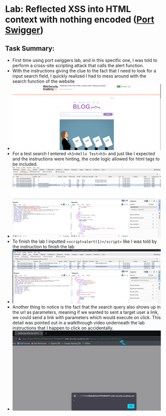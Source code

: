 # Lab: Reflected XSS into HTML context with nothing encoded ([Port Swigger](https://portswigger.net/web-security/cross-site-scripting/reflected/lab-html-context-nothing-encoded))

## Task Summary:

- First time using port swiggers lab, and in this specific one, I was told to perform a cross-site scripting attack that calls the alert function.
- With the instructions giving the clue to the fact that I need to look for a input search field, I quickly realized I had to mess around with the search function of the website
- ![search](Screenshot%202025-06-15%20190413.png)
- For a test search I entered `<h3>Hello Test<h3>` and just like I expected and the instructions were hinting, the code logic allowed for html tags to be included.
- ![hello-test-image](Screenshot%202025-06-15%20190812.png)
- To finish the lab I inputted `<script>alert(1)</script>` like I was told by the instruction to finish the lab
- ![burp-script](Screenshot%202025-06-15%20192148.png)
- Another thing to notice is the fact that the search query also shows up in the url as parameters, meaning if we wanted to sent a target user a link, we could send a link with parameters which would execute on click. This detail was pointed out in a walkthrough video underneath the lab instructions that I happen to click on accidentally.
- ![search-param-scripts](Screenshot%202025-06-15%20192311.png)